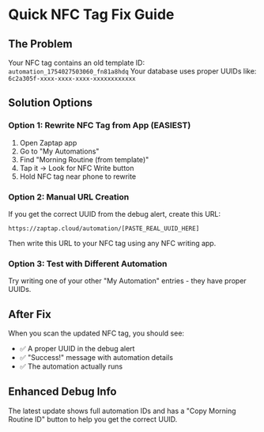 # Quick NFC Tag Fix Guide

## The Problem
Your NFC tag contains an old template ID: `automation_1754027503060_fn81a8hdq`
Your database uses proper UUIDs like: `6c2a305f-xxxx-xxxx-xxxx-xxxxxxxxxxxx`

## Solution Options

### Option 1: Rewrite NFC Tag from App (EASIEST)
1. Open Zaptap app
2. Go to "My Automations" 
3. Find "Morning Routine (from template)"
4. Tap it → Look for NFC Write button
5. Hold NFC tag near phone to rewrite

### Option 2: Manual URL Creation
If you get the correct UUID from the debug alert, create this URL:
```
https://zaptap.cloud/automation/[PASTE_REAL_UUID_HERE]
```

Then write this URL to your NFC tag using any NFC writing app.

### Option 3: Test with Different Automation
Try writing one of your other "My Automation" entries - they have proper UUIDs.

## After Fix
When you scan the updated NFC tag, you should see:
- ✅ A proper UUID in the debug alert
- ✅ "Success!" message with automation details
- ✅ The automation actually runs

## Enhanced Debug Info
The latest update shows full automation IDs and has a "Copy Morning Routine ID" button to help you get the correct UUID.